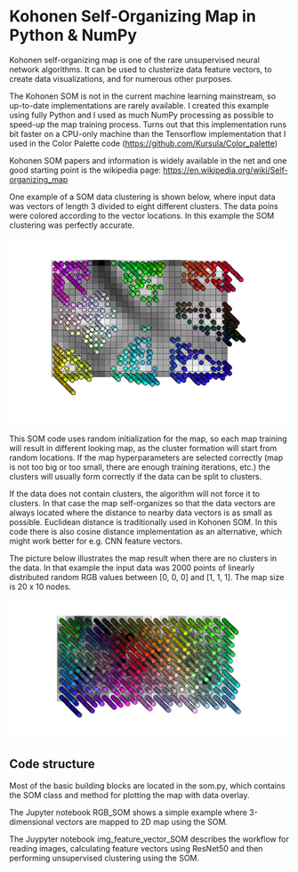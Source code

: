 # Kohonen Self-Organizing Map in Python & NumPy

Kohonen self-organizing map is one of the rare unsupervised neural network algorithms. It can be used to clusterize data feature vectors, to create data visualizations, and for numerous other purposes. 

The Kohonen SOM is not in the current machine learning mainstream, so up-to-date implementations are rarely available. I created this example using fully Python and I used as much NumPy processing as possible to speed-up the map training process. Turns out that this implementation runs bit faster on a CPU-only machine than the Tensorflow implementation that I used in the Color Palette code (https://github.com/Kursula/Color_palette)

Kohonen SOM papers and information is widely available in the net and one good starting point is the wikipedia page: 
https://en.wikipedia.org/wiki/Self-organizing_map


One example of a SOM data clustering is shown below, where input data was vectors of length 3 divided to eight different clusters. The data poins were colored according to the vector locations. In this example the SOM clustering was perfectly accurate.

![](SOM_example.png "SOM example")

This SOM code uses random initialization for the map, so each map training will result in different looking map, as the cluster formation will start from random locations. If the map hyperparameters are selected correctly (map is not too big or too small, there are enough training iterations, etc.) the clusters will usually form correctly if the data can be split to clusters. 


If the data does not contain clusters, the algorithm will not force it to clusters. In that case the map self-organizes so that the data vectors are always located where the distance to nearby data vectors is as small as possible. Euclidean distance is traditionally used in Kohonen SOM. In this code there is also cosine distance implementation as an alternative, which might work better for e.g. CNN feature vectors. 

The picture below illustrates the map result when there are no clusters in the data. In that example the input data was 2000 points of linearly distributed random RGB values between [0, 0, 0] and [1, 1, 1]. The map size is 20 x 10 nodes. 

![](SOM_example_2.png "SOM example")


## Code structure

Most of the basic building blocks are located in the som.py, which contains the SOM class and method for plotting the map with data overlay. 

The Jupyter notebook RGB_SOM shows a simple example where 3-dimensional vectors are mapped to 2D map using the SOM. 

The Juypyter notebook img_feature_vector_SOM describes the workflow for reading images, calculating feature vectors using ResNet50 and then performing unsupervised clustering using the SOM. 

